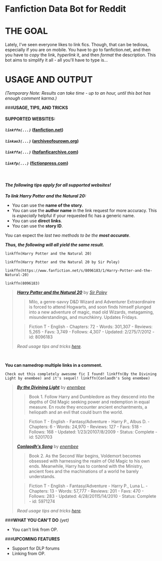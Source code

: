 # Fanfiction Data Bot for Reddit
# **THE GOAL**
Lately, I've seen everyone likes to link fics. Though, that can be tedious, especially if you are on mobile. You have to _go_ to fanfiction.net, and then you have to _copy_ the link, _hyperlink_ it, and then _format_ the description. This bot aims to simplify it all - all you'll have to type is...

# **USAGE AND OUTPUT**
_(Temporary Note: Results can take time - up to an hour, until this bot has enough comment karma.)_

###**USAGE, TIPS, AND TRICKS**

#### SUPPORTED WEBSITES:
#### *`linkffn(...)`* ([fanfiction.net](https://www.fanfiction.net/))
#### *`linkao3(...)`* ([archiveofourown.org](http://archiveofourown.org/))
#### *`linkffa(...)`* ([hpfanficarchive.com](http://www.hpfanficarchive.com/stories/))
#### *`linkfp(...)`* ([fictionpress.com](https://www.fictionpress.com/))

&nbsp;

#### *The following tips apply for all supported websites!*

***To link Harry Potter and the Natural 20:***

* You can use the **name of the story**.
* You can use the **author name** in the link request for more accuracy. This is *especially* helpful if your requested fic has a generic name.
* You can use **direct links**.
* You can use the **story ID**.

You can expect the *last two methods to be the* ***most accurate***.


***Thus, the following will all yield the same result.***
```
linkffn(Harry Potter and the Natural 20)

linkffn(Harry Potter and the Natural 20 by Sir Poley)

linkffn(https://www.fanfiction.net/s/8096183/1/Harry-Potter-and-the-Natural-20)

linkffn(8096183)
```
> [***Harry Potter and the Natural 20***](https://www.fanfiction.net/s/8096183/1/Harry-Potter-and-the-Natural-20) by [*Sir Poley*](https://www.fanfiction.net/u/3989854/Sir-Poley)
>
> >Milo, a genre-savvy D&amp;D Wizard and Adventurer Extraordinaire is forced to attend Hogwarts, and soon finds himself plunged into a new adventure of magic, mad old Wizards, metagaming, misunderstandings, and munchkinry. Updates Fridays.
>
> >Fiction  T - English - Chapters: 72   - Words: 301,307 - Reviews: 5,265 - Favs: 3,749 - Follows: 4,307 - Updated: 2/275/7/2012 - id: 8096183
>
>
>
> *Read usage tips and tricks  [here](https://github.com/tusing/reddit-ffn-bot/blob/master/README.md).*

&nbsp;

**You can namedrop multiple links in a comment.**

```
Check out this completely awesome fic I found! linkffn(By the Divining Light by enembee) and it's sequel! linkffn(Conlaodh's Song enembee)
```
> [***By the Divining Light***](https://www.fanfiction.net/s/5201703/1/By-the-Divining-Light) by [*enembee*](https://www.fanfiction.net/u/980211/enembee)
>
> >Book 1. Follow Harry and Dumbledore as they descend into the depths of Old Magic seeking power and redemption in equal measure. En route they encounter ancient enchantments, a heliopath and an evil that could burn the world.
>
> >Fiction  T - English - Fantasy/Adventure -  Harry P., Albus D. - Chapters: 6   - Words: 24,970 - Reviews: 127 - Favs: 518 - Follows: 168 - Updated: 1/23/20107/8/2009 - Status: Complete - id: 5201703
>
>
>
> [***Conlaodh's Song***](https://www.fanfiction.net/s/5971274/1/Conlaodh-s-Song) by [*enembee*](https://www.fanfiction.net/u/980211/enembee)
>
> >Book 2. As the Second War begins, Voldemort becomes obsessed with harnessing the realm of Old Magic to his own ends. Meanwhile, Harry has to contend with the Ministry, ancient foes and the machinations of a world he barely understands.
>
> >Fiction  T - English - Fantasy/Adventure -  Harry P., Luna L. - Chapters: 13   - Words: 57,777 - Reviews: 201 - Favs: 470 - Follows: 283 - Updated: 4/28/20115/14/2010 - Status: Complete - id: 5971274
>
>
>
>
> *Read usage tips and tricks  [here](https://github.com/tusing/reddit-ffn-bot/blob/master/README.md).*


###**WHAT YOU CAN'T DO** _(yet)_
- You can't link from OP.

###**UPCOMING FEATURES**
- Support for DLP forums
- Linking from OP.
